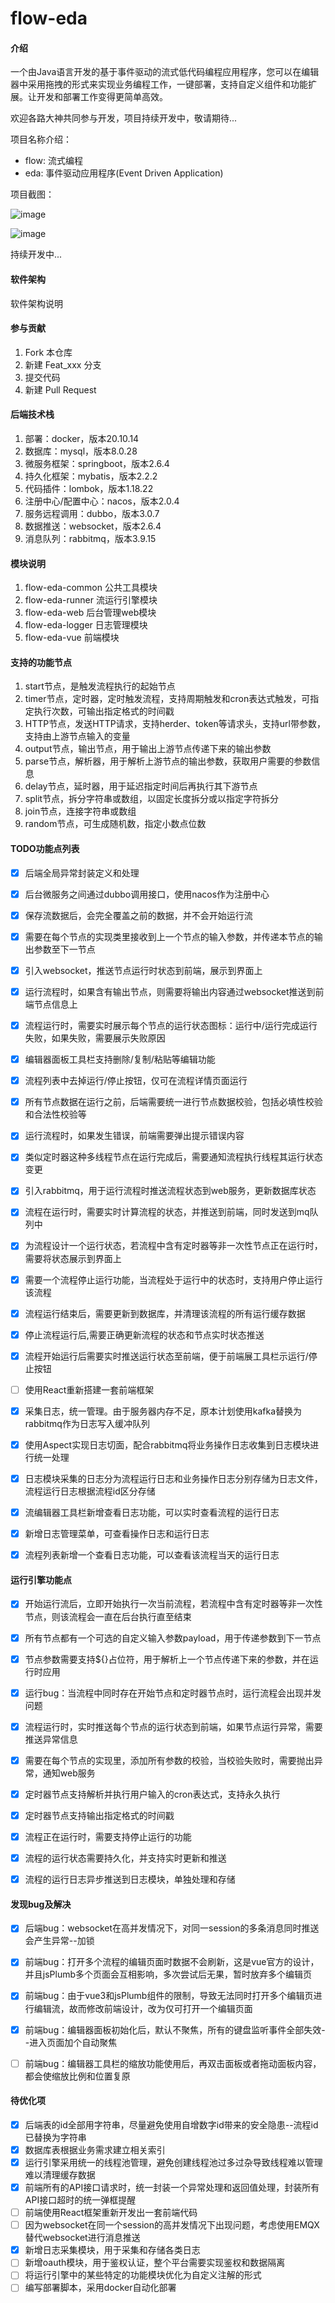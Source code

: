 # flow-eda#### 介绍一个由Java语言开发的基于事件驱动的流式低代码编程应用程序，您可以在编辑器中采用拖拽的形式来实现业务编程工作，一键部署，支持自定义组件和功能扩展。让开发和部署工作变得更简单高效。欢迎各路大神共同参与开发，项目持续开发中，敬请期待...项目名称介绍：- flow: 流式编程- eda: 事件驱动应用程序(Event Driven Application)项目截图：![image](./flow-eda-common/img/flows.png)![image](./flow-eda-common/img/editor.png)持续开发中...#### 软件架构软件架构说明#### 参与贡献1.  Fork 本仓库2.  新建 Feat_xxx 分支3.  提交代码4.  新建 Pull Request#### 后端技术栈1. 部署：docker，版本20.10.142. 数据库：mysql，版本8.0.283. 微服务框架：springboot，版本2.6.44. 持久化框架：mybatis，版本2.2.25. 代码插件：lombok，版本1.18.226. 注册中心/配置中心：nacos，版本2.0.47. 服务远程调用：dubbo，版本3.0.78. 数据推送：websocket，版本2.6.49. 消息队列：rabbitmq，版本3.9.15#### 模块说明1. flow-eda-common 公共工具模块2. flow-eda-runner 流运行引擎模块3. flow-eda-web 后台管理web模块4. flow-eda-logger 日志管理模块5. flow-eda-vue 前端模块#### 支持的功能节点1.  start节点，是触发流程执行的起始节点2.  timer节点，定时器，定时触发流程，支持周期触发和cron表达式触发，可指定执行次数，可输出指定格式的时间戳3.  HTTP节点，发送HTTP请求，支持herder、token等请求头，支持url带参数，支持由上游节点输入的变量4.  output节点，输出节点，用于输出上游节点传递下来的输出参数5.  parse节点，解析器，用于解析上游节点的输出参数，获取用户需要的参数信息6.  delay节点，延时器，用于延迟指定时间后再执行其下游节点7.  split节点，拆分字符串或数组，以固定长度拆分或以指定字符拆分8.  join节点，连接字符串或数组9.  random节点，可生成随机数，指定小数点位数#### TODO功能点列表- [x] 后端全局异常封装定义和处理- [x] 后台微服务之间通过dubbo调用接口，使用nacos作为注册中心- [x] 保存流数据后，会完全覆盖之前的数据，并不会开始运行流- [x] 需要在每个节点的实现类里接收到上一个节点的输入参数，并传递本节点的输出参数至下一节点- [x] 引入websocket，推送节点运行时状态到前端，展示到界面上- [x] 运行流程时，如果含有输出节点，则需要将输出内容通过websocket推送到前端节点信息上- [x] 流程运行时，需要实时展示每个节点的运行状态图标：运行中/运行完成运行失败，如果失败，需要展示失败原因- [x] 编辑器面板工具栏支持删除/复制/粘贴等编辑功能- [x] 流程列表中去掉运行/停止按钮，仅可在流程详情页面运行- [x] 所有节点数据在运行之前，后端需要统一进行节点数据校验，包括必填性校验和合法性校验等- [x] 运行流程时，如果发生错误，前端需要弹出提示错误内容- [x] 类似定时器这种多线程节点在运行完成后，需要通知流程执行线程其运行状态变更- [x] 引入rabbitmq，用于运行流程时推送流程状态到web服务，更新数据库状态- [x] 流程在运行时，需要实时计算流程的状态，并推送到前端，同时发送到mq队列中- [x] 为流程设计一个运行状态，若流程中含有定时器等非一次性节点正在运行时，需要将状态展示到界面上- [x] 需要一个流程停止运行功能，当流程处于运行中的状态时，支持用户停止运行该流程- [x] 流程运行结束后，需要更新到数据库，并清理该流程的所有运行缓存数据- [x] 停止流程运行后,需要正确更新流程的状态和节点实时状态推送- [x] 流程开始运行后需要实时推送运行状态至前端，便于前端展工具栏示运行/停止按钮- [ ] 使用React重新搭建一套前端框架- [x] 采集日志，统一管理。由于服务器内存不足，原本计划使用kafka替换为rabbitmq作为日志写入缓冲队列- [x] 使用Aspect实现日志切面，配合rabbitmq将业务操作日志收集到日志模块进行统一处理- [x] 日志模块采集的日志分为流程运行日志和业务操作日志分别存储为日志文件，流程运行日志根据流程id区分存储- [x] 流编辑器工具栏新增查看日志功能，可以实时查看流程的运行日志- [x] 新增日志管理菜单，可查看操作日志和运行日志- [x] 流程列表新增一个查看日志功能，可以查看该流程当天的运行日志#### 运行引擎功能点- [x] 开始运行流后，立即开始执行一次当前流程，若流程中含有定时器等非一次性节点，则该流程会一直在后台执行直至结束- [x] 所有节点都有一个可选的自定义输入参数payload，用于传递参数到下一节点- [x] 节点参数需要支持${}占位符，用于解析上一个节点传递下来的参数，并在运行时应用- [x] 运行bug：当流程中同时存在开始节点和定时器节点时，运行流程会出现并发问题- [x] 流程运行时，实时推送每个节点的运行状态到前端，如果节点运行异常，需要推送异常信息- [x] 需要在每个节点的实现里，添加所有参数的校验，当校验失败时，需要抛出异常，通知web服务- [x] 定时器节点支持解析并执行用户输入的cron表达式，支持永久执行- [x] 定时器节点支持输出指定格式的时间戳- [x] 流程正在运行时，需要支持停止运行的功能- [x] 流程的运行状态需要持久化，并支持实时更新和推送- [x] 流程的运行日志异步推送到日志模块，单独处理和存储#### 发现bug及解决- [x] 后端bug：websocket在高并发情况下，对同一session的多条消息同时推送会产生异常--加锁- [x] 前端bug：打开多个流程的编辑页面时数据不会刷新，这是vue官方的设计，并且jsPlumb多个页面会互相影响，多次尝试后无果，暂时放弃多个编辑页- [x] 前端bug：由于vue3和jsPlumb组件的限制，导致无法同时打开多个编辑页进行编辑流，故而修改前端设计，改为仅可打开一个编辑页面- [x] 前端bug：编辑器面板初始化后，默认不聚焦，所有的键盘监听事件全部失效--进入页面加个自动聚焦- [ ] 前端bug：编辑器工具栏的缩放功能使用后，再双击面板或者拖动面板内容，都会使缩放比例和位置复原#### 待优化项- [x] 后端表的id全部用字符串，尽量避免使用自增数字id带来的安全隐患--流程id已替换为字符串- [x] 数据库表根据业务需求建立相关索引- [x] 运行引擎采用统一的线程池管理，避免创建线程池过多过杂导致线程难以管理难以清理缓存数据- [x] 前端所有的API接口请求时，统一封装一个异常处理和返回值处理，封装所有API接口超时的统一弹框提醒- [ ] 前端使用React框架重新开发出一套前端代码- [ ] 因为websocket在同一个session的高并发情况下出现问题，考虑使用EMQX替代websocket进行消息推送- [x] 新增日志采集模块，用于采集和存储各类日志- [ ] 新增oauth模块，用于鉴权认证，整个平台需要实现鉴权和数据隔离- [ ] 将运行引擎中的某些特定的功能模块优化为自定义注解的形式- [ ] 编写部署脚本，采用docker自动化部署